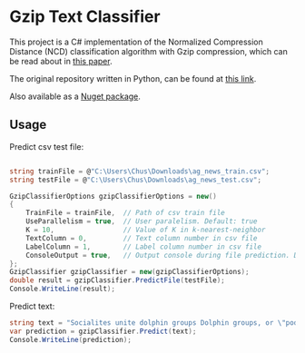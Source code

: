 # Gzip Text Classifier

This project is a C# implementation of the Normalized Compression Distance (NCD) 
classification algorithm with Gzip compression, which can be read about in [this paper](https://aclanthology.org/2023.findings-acl.426/).

The original repository written in Python, can be found at [this link](https://github.com/bazingagin/npc_gzip).

Also available as a [Nuget package](https://www.nuget.org/packages/Gzip.TextClassifier/).

## Usage

Predict csv test file:

```cs

string trainFile = @"C:\Users\Chus\Downloads\ag_news_train.csv";
string testFile = @"C:\Users\Chus\Downloads\ag_news_test.csv";

GzipClassifierOptions gzipClassifierOptions = new()
{
    TrainFile = trainFile,  // Path of csv train file
    UseParallelism = true,  // User paralelism. Default: true
    K = 10,                 // Value of K in k-nearest-neighbor
    TextColumn = 0,         // Text column number in csv file
    LabelColumn = 1,        // Label column number in csv file
    ConsoleOutput = true,   // Output console during file prediction. Default: true
};
GzipClassifier gzipClassifier = new(gzipClassifierOptions);
double result = gzipClassifier.PredictFile(testFile);
Console.WriteLine(result);

```

Predict text:
```cs
string text = "Socialites unite dolphin groups Dolphin groups, or \"pods\", rely on socialites to keep them from collapsing, scientists claim.";
var prediction = gzipClassifier.Predict(text);
Console.WriteLine(prediction);    
```
